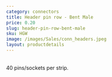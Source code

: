 ```yaml
---
category: connectors
title: Header pin row - Bent Male
price: 0.20
slug: header-pin-row-bent-male
sku: HGW
image: /images/Sales/conn_headers.jpeg
layout: productdetails
---
```

<br>40 pins/sockets per strip.
